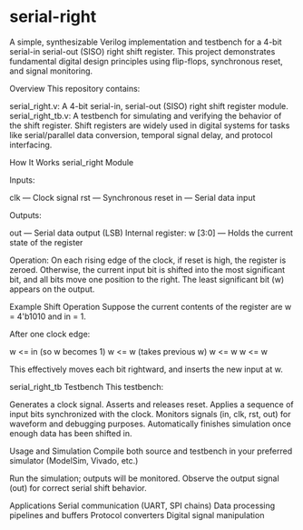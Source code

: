 # serial-right

A simple, synthesizable Verilog implementation and testbench for a 4-bit serial-in serial-out (SISO) right shift register. This project demonstrates fundamental digital design principles using flip-flops,
synchronous reset, and signal monitoring.

Overview
This repository contains:

serial_right.v: A 4-bit serial-in, serial-out (SISO) right shift register module.
serial_right_tb.v: A testbench for simulating and verifying the behavior of the shift register.
Shift registers are widely used in digital systems for tasks like serial/parallel data conversion, temporal signal delay, and protocol interfacing.

How It Works
serial_right Module

Inputs:

clk — Clock signal
rst — Synchronous reset
in — Serial data input

Outputs:

out — Serial data output (LSB)
Internal register:
w [3:0] — Holds the current state of the register

Operation:
On each rising edge of the clock, if reset is high, the register is zeroed. Otherwise, the current input bit is shifted into the most significant bit, 
and all bits move one position to the right. The least significant bit (w) appears on the output.

Example Shift Operation
Suppose the current contents of the register are w = 4'b1010 and in = 1.

After one clock edge:

w <= in (so w becomes 1)
w <= w (takes previous w)
w <= w
w <= w

This effectively moves each bit rightward, and inserts the new input at w.

serial_right_tb Testbench
This testbench:

Generates a clock signal.
Asserts and releases reset.
Applies a sequence of input bits synchronized with the clock.
Monitors signals (in, clk, rst, out) for waveform and debugging purposes.
Automatically finishes simulation once enough data has been shifted in.

Usage and Simulation
Compile both source and testbench in your preferred simulator (ModelSim, Vivado, etc.)

Run the simulation; outputs will be monitored.
Observe the output signal (out) for correct serial shift behavior.

Applications
Serial communication (UART, SPI chains)
Data processing pipelines and buffers
Protocol converters
Digital signal manipulation
